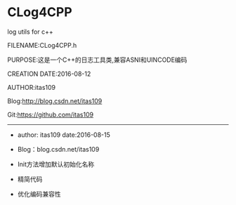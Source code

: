 # CLog4CPP
log utils for c++

FILENAME:CLog4CPP.h

PURPOSE:这是一个C++的日志工具类,兼容ASNI和UINCODE编码

CREATION DATE:2016-08-12

AUTHOR:itas109

Blog:http://blog.csdn.net/itas109

Git:https://github.com/itas109

----------------------------------------------------
*  author: itas109  date:2016-08-15
*  Blog：blog.csdn.net/itas109

*  Init方法增加默认初始化名称
*  精简代码
*  优化编码兼容性


